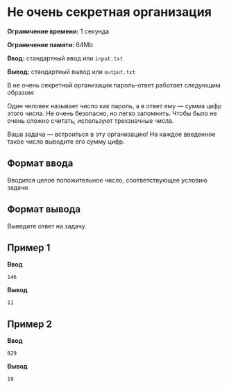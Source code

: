 # Не очень секретная организация

**Ограничение времени:** 1 секунда

**Ограничение памяти:** 64Mb

**Ввод:** стандартный ввод или `input.txt`

**Вывод:** стандартный вывод или `output.txt`

В не очень секретной организации пароль-ответ работает следующим образом:

Один человек называет число как пароль, а в ответ ему — сумма цифр этого числа. Не очень безопасно, но легко запомнить. Чтобы было не очень сложно считать, используют трехзначные числа.

Ваша задача — встроиться в эту организацию! На каждое введенное такое число выводите его сумму цифр.

## Формат ввода

Вводится целое положительное число, соответствующее условию задачи.

## Формат вывода

Выведите ответ на задачу.

## Пример 1

**Ввод**
```
146
```

**Вывод**
```
11
```

## Пример 2

**Ввод**
```
829
```

**Вывод**
```
19